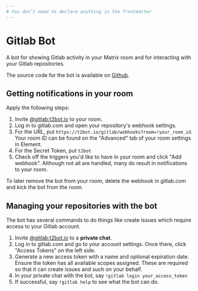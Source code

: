 ```yaml
---
# You don’t need to declare anything in the frontmatter
---
```


# Gitlab Bot

A bot for showing Gitlab activity in your Matrix room and for interacting with your Gitlab repositories.

The source code for the bot is available on [Github](https://github.com/maubot/gitlab).


## Getting notifications in your room

Apply the following steps:

1. Invite [@gitlab:t2bot.io](https://matrix.to/#/@gitlab:t2bot.io) to your room.
2. Log in to gitlab.com and open your repository's webhook settings.
3. For the URL, put `https://t2bot.io/gitlab/webhooks?room=!your_room_id`. Your room ID can be found on the "Advanced"
   tab of your room settings in Element.
4. For the Secret Token, put `t2bot`
5. Check off the triggers you'd like to have in your room and click "Add webhook". Although not all are handled, many
   do result in notifications to your room.

To later remove the bot from your room, delete the webhook in gitlab.com and kick the bot from the room.

## Managing your repositories with the bot

The bot has several commands to do things like create issues which require access to your Gitlab account.

1. Invite [@gitlab:t2bot.io](https://matrix.to/#/@gitlab:t2bot.io) to a **private chat**.
2. Log in to gitlab.com and go to your account settings. Once there, click "Access Tokens" on the left side.
3. Generate a new access token with a name and optional expiration date. Ensure the token has all available scopes
   assigned. These are required so that it can create issues and such on your behalf.
4. In your private chat with the bot, say `!gitlab login your_access_token`
5. If successful, say `!gitlab help` to see what the bot can do.

